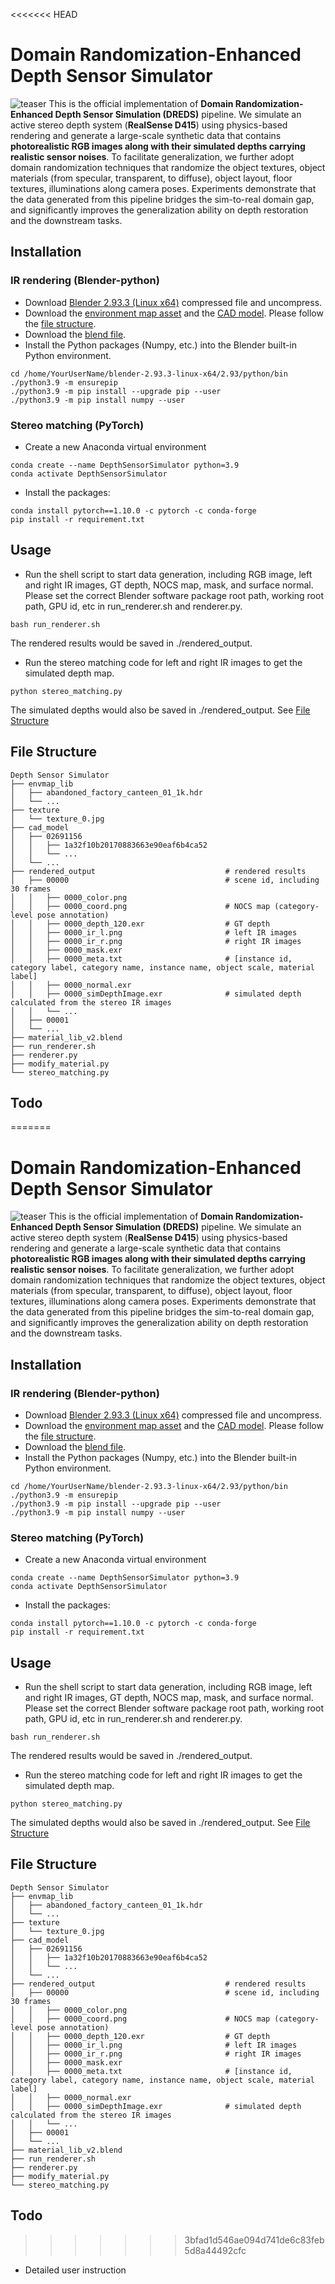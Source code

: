 <<<<<<< HEAD
# Domain Randomization-Enhanced Depth Sensor Simulator 
![teaser](teaser_dreds.png)
This is the official implementation of **Domain Randomization-Enhanced Depth Sensor Simulation (DREDS)** pipeline. We simulate an active stereo depth system (**RealSense D415**) using physics-based rendering and generate a large-scale synthetic data that contains **photorealistic RGB images along with their simulated depths carrying realistic sensor noises**. To facilitate generalization, we further adopt domain randomization techniques that randomize the object textures, object materials (from specular, transparent, to diffuse), object layout, floor textures, illuminations along camera poses. Experiments demonstrate that the data generated from this pipeline bridges the sim-to-real domain gap, and significantly improves the generalization ability on depth restoration and the downstream tasks.

## Installation
### IR rendering (Blender-python)
- Download [Blender 2.93.3 (Linux x64)](https://download.blender.org/release/Blender2.93/blender-2.93.3-linux-x64.tar.xz) compressed file and uncompress.
- Download the [environment map asset](https://mirrors.pku.edu.cn/dl-release/DREDS_ECCV2022/simulator/envmap_lib.tar.gz) and the [CAD model](https://mirrors.pku.edu.cn/dl-release/DREDS_ECCV2022/data/cad_model/). Please follow the [file structure](https://github.com/PKU-EPIC/DREDS/tree/main/DepthSensorSimulator#file-structure).
- Download the [blend file](https://mirrors.pku.edu.cn/dl-release/DREDS_ECCV2022/simulator/material_lib_v2.blend).
- Install the Python packages (Numpy, etc.) into the Blender built-in Python environment. 
```
cd /home/YourUserName/blender-2.93.3-linux-x64/2.93/python/bin
./python3.9 -m ensurepip
./python3.9 -m pip install --upgrade pip --user
./python3.9 -m pip install numpy --user
```

### Stereo matching (PyTorch)
- Create a new Anaconda virtual environment
```
conda create --name DepthSensorSimulator python=3.9
conda activate DepthSensorSimulator
```
- Install the packages: 
```
conda install pytorch==1.10.0 -c pytorch -c conda-forge
pip install -r requirement.txt
```

## Usage
- Run the shell script to start data generation, including RGB image, left and right IR images, GT depth, NOCS map, mask, and surface normal. Please set the correct Blender software package root path, working root path, GPU id, etc in run_renderer.sh and renderer.py.
```
bash run_renderer.sh
```
The rendered results would be saved in ./rendered_output.
- Run the stereo matching code for left and right IR images to get the simulated depth map.
``` 
python stereo_matching.py
```
The simulated depths would also be saved in ./rendered_output. See [File Structure](https://github.com/PKU-EPIC/DREDS/tree/main/DepthSensorSimulator#file-structure)

## File Structure
```
Depth Sensor Simulator
├── envmap_lib                                
│   ├── abandoned_factory_canteen_01_1k.hdr
│   └── ...
├── texture
│   └── texture_0.jpg
├── cad_model
│   ├── 02691156
│   │   ├── 1a32f10b20170883663e90eaf6b4ca52
│   │   └── ...
│   └── ...
├── rendered_output                             # rendered results
│   ├── 00000                                   # scene id, including 30 frames
│   │   ├── 0000_color.png
│   │   ├── 0000_coord.png                      # NOCS map (category-level pose annotation)
│   │   ├── 0000_depth_120.exr                  # GT depth
│   │   ├── 0000_ir_l.png                       # left IR images
│   │   ├── 0000_ir_r.png                       # right IR images
│   │   ├── 0000_mask.exr                       
│   │   ├── 0000_meta.txt                       # [instance id, category label, category name, instance name, object scale, material label]
│   │   ├── 0000_normal.exr                    
│   │   ├── 0000_simDepthImage.exr              # simulated depth calculated from the stereo IR images
│   │   └── ...
│   ├── 00001
│   └── ...
├── material_lib_v2.blend
├── run_renderer.sh
├── renderer.py
├── modify_material.py
└── stereo_matching.py
```

## Todo
=======
# Domain Randomization-Enhanced Depth Sensor Simulator 
![teaser](teaser_dreds.png)
This is the official implementation of **Domain Randomization-Enhanced Depth Sensor Simulation (DREDS)** pipeline. We simulate an active stereo depth system (**RealSense D415**) using physics-based rendering and generate a large-scale synthetic data that contains **photorealistic RGB images along with their simulated depths carrying realistic sensor noises**. To facilitate generalization, we further adopt domain randomization techniques that randomize the object textures, object materials (from specular, transparent, to diffuse), object layout, floor textures, illuminations along camera poses. Experiments demonstrate that the data generated from this pipeline bridges the sim-to-real domain gap, and significantly improves the generalization ability on depth restoration and the downstream tasks.

## Installation
### IR rendering (Blender-python)
- Download [Blender 2.93.3 (Linux x64)](https://download.blender.org/release/Blender2.93/blender-2.93.3-linux-x64.tar.xz) compressed file and uncompress.
- Download the [environment map asset](https://mirrors.pku.edu.cn/dl-release/DREDS_ECCV2022/simulator/envmap_lib.tar.gz) and the [CAD model](https://mirrors.pku.edu.cn/dl-release/DREDS_ECCV2022/data/cad_model/). Please follow the [file structure](https://github.com/PKU-EPIC/DREDS/tree/main/DepthSensorSimulator#file-structure).
- Download the [blend file](https://mirrors.pku.edu.cn/dl-release/DREDS_ECCV2022/simulator/material_lib_v2.blend).
- Install the Python packages (Numpy, etc.) into the Blender built-in Python environment. 
```
cd /home/YourUserName/blender-2.93.3-linux-x64/2.93/python/bin
./python3.9 -m ensurepip
./python3.9 -m pip install --upgrade pip --user
./python3.9 -m pip install numpy --user
```

### Stereo matching (PyTorch)
- Create a new Anaconda virtual environment
```
conda create --name DepthSensorSimulator python=3.9
conda activate DepthSensorSimulator
```
- Install the packages: 
```
conda install pytorch==1.10.0 -c pytorch -c conda-forge
pip install -r requirement.txt
```

## Usage
- Run the shell script to start data generation, including RGB image, left and right IR images, GT depth, NOCS map, mask, and surface normal. Please set the correct Blender software package root path, working root path, GPU id, etc in run_renderer.sh and renderer.py.
```
bash run_renderer.sh
```
The rendered results would be saved in ./rendered_output.
- Run the stereo matching code for left and right IR images to get the simulated depth map.
``` 
python stereo_matching.py
```
The simulated depths would also be saved in ./rendered_output. See [File Structure](https://github.com/PKU-EPIC/DREDS/tree/main/DepthSensorSimulator#file-structure)

## File Structure
```
Depth Sensor Simulator
├── envmap_lib                                
│   ├── abandoned_factory_canteen_01_1k.hdr
│   └── ...
├── texture
│   └── texture_0.jpg
├── cad_model
│   ├── 02691156
│   │   ├── 1a32f10b20170883663e90eaf6b4ca52
│   │   └── ...
│   └── ...
├── rendered_output                             # rendered results
│   ├── 00000                                   # scene id, including 30 frames
│   │   ├── 0000_color.png
│   │   ├── 0000_coord.png                      # NOCS map (category-level pose annotation)
│   │   ├── 0000_depth_120.exr                  # GT depth
│   │   ├── 0000_ir_l.png                       # left IR images
│   │   ├── 0000_ir_r.png                       # right IR images
│   │   ├── 0000_mask.exr                       
│   │   ├── 0000_meta.txt                       # [instance id, category label, category name, instance name, object scale, material label]
│   │   ├── 0000_normal.exr                    
│   │   ├── 0000_simDepthImage.exr              # simulated depth calculated from the stereo IR images
│   │   └── ...
│   ├── 00001
│   └── ...
├── material_lib_v2.blend
├── run_renderer.sh
├── renderer.py
├── modify_material.py
└── stereo_matching.py
```

## Todo
>>>>>>> 3bfad1d546ae094d741de6c83feb5d8a44492cfc
- Detailed user instruction
